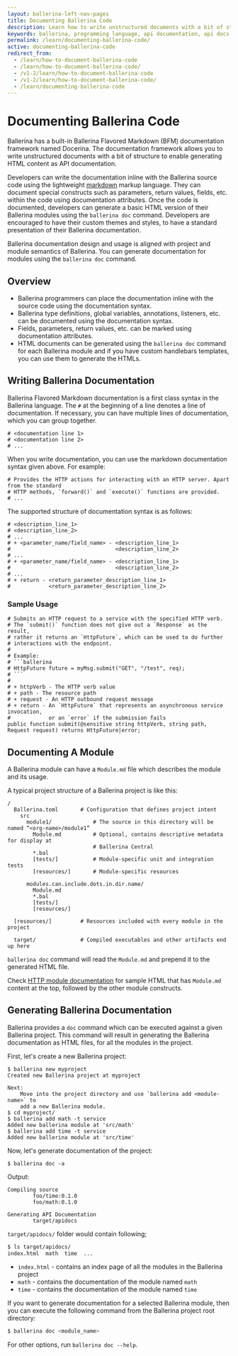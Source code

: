 ```yaml
---
layout: ballerina-left-nav-pages
title: Documenting Ballerina Code
description: Learn how to write unstructured documents with a bit of structure to enable HTML content generation as API documentation.
keywords: ballerina, programming language, api documentation, api docs
permalink: /learn/documenting-ballerina-code/
active: documenting-ballerina-code
redirect_from:
  - /learn/how-to-document-ballerina-code
  - /learn/how-to-document-ballerina-code/
  - /v1-2/learn/how-to-document-ballerina-code
  - /v1-2/learn/how-to-document-ballerina-code/
  - /learn/documenting-ballerina-code
---
```


# Documenting Ballerina Code

Ballerina has a built-in Ballerina Flavored Markdown (BFM) documentation framework named Docerina. The documentation framework allows you to write unstructured documents with a bit of structure to enable generating HTML content as API documentation.

Developers can write the documentation inline with the Ballerina source code using the lightweight [markdown](https://daringfireball.net/projects/markdown/syntax) markup language. They can document special constructs such as parameters, return values, fields, etc. within the code using documentation attributes. Once the code is documented, developers can generate a basic HTML version of their Ballerina modules using the `ballerina doc` command. Developers are encouraged to have their custom themes and styles, to have a standard presentation of their Ballerina documentation.

Ballerina documentation design and usage is aligned with project and module semantics of Ballerina. You can generate documentation for modules using the `ballerina doc` command.


## Overview

* Ballerina programmers can place the documentation inline with the source code using the documentation syntax.
* Ballerina type definitions, global variables, annotations, listeners, etc. can be documented using the documentation syntax.
* Fields, parameters, return values, etc. can be marked using documentation attributes.
* HTML documents can be generated using the `ballerina doc` command for each Ballerina module and if you have custom handlebars templates, you can use them to generate the HTMLs.

## Writing Ballerina Documentation

Ballerina Flavored Markdown documentation is a first class syntax in the Ballerina language. The `#` at the beginning of a line denotes a line of documentation. If necessary, you can have multiple lines of documentation, which you can group together.

```
# <documentation line 1>
# <documentation line 2>
# ...
```

When you write documentation, you can use the markdown documentation syntax given above. For example:

```
# Provides the HTTP actions for interacting with an HTTP server. Apart from the standard 
# HTTP methods, `forward()` and `execute()` functions are provided.
# ...
```

The supported structure of documentation syntax is as follows:

```
# <description_line_1>
# <description_line_2>
# ...
# + <parameter_name/field_name> - <description_line_1>
#                                 <description_line_2>
# ...
# + <parameter_name/field_name> - <description_line_1>
#                                 <description_line_2>
# ...
# + return - <return_parameter_description_line_1>
#            <return_parameter_description_line_2>
```

### Sample Usage

```ballerina
# Submits an HTTP request to a service with the specified HTTP verb.
# The `submit()` function does not give out a `Response` as the result,
# rather it returns an `HttpFuture`, which can be used to do further 
# interactions with the endpoint.
#
# Example:
# ```ballerina
# HttpFuture future = myMsg.submit("GET", "/test", req);
# ```
#
# + httpVerb - The HTTP verb value
# + path - The resource path
# + request - An HTTP outbound request message
# + return - An `HttpFuture` that represents an asynchronous service invocation, 
#            or an `error` if the submission fails
public function submit(@sensitive string httpVerb, string path, Request request) returns HttpFuture|error;
```

## Documenting A Module

A Ballerina module can have a `Module.md` file which describes the module and its usage.

A typical project structure of a Ballerina project is like this:

```
/
  Ballerina.toml       # Configuration that defines project intent
    src
      module1/             # The source in this directory will be named “<org-name>/module1”
        Module.md          # Optional, contains descriptive metadata for display at
                           # Ballerina Central
        *.bal
        [tests/]           # Module-specific unit and integration tests
        [resources/]       # Module-specific resources

      modules.can.include.dots.in.dir.name/
        Module.md
        *.bal
        [tests/]
        [resources/]

  [resources/]         # Resources included with every module in the project

  target/              # Compiled executables and other artifacts end up here
```

`ballerina doc` command will read the `Module.md` and prepend it to the generated HTML file.

Check [HTTP module documentation](/learn/api-docs/ballerina/http/index.html) for sample HTML that has `Module.md` content at the top, followed by the other module constructs.


## Generating Ballerina Documentation

Ballerina provides a `doc` command which can be executed against a given Ballerina project. This command will result in generating the Ballerina documentation as HTML files, for all the modules in the project.

First, let's create a new Ballerina project:
```
$ ballerina new myproject
Created new Ballerina project at myproject

Next:
    Move into the project directory and use `ballerina add <module-name>` to
    add a new Ballerina module.
$ cd myproject/
$ ballerina add math -t service
Added new ballerina module at 'src/math'
$ ballerina add time -t service
Added new ballerina module at 'src/time'

```
Now, let's generate documentation of the project:
```
$ ballerina doc -a
```
Output:
```
Compiling source
        foo/time:0.1.0
        foo/math:0.1.0

Generating API Documentation
        target/apidocs
```

`target/apidocs/` folder would contain following;
```bash
$ ls target/apidocs/
index.html  math  time  ...
```

* `index.html`  - contains an index page of all the modules in the Ballerina project 
* `math` - contains the documentation of the module named `math`
* `time` - contains the documentation of the module named `time`

If you want to generate documentation for a selected Ballerina module, then you can execute the following command from the Ballerina project root directory:

```bash
$ ballerina doc <module_name>
```

For other options, run `ballerina doc --help`.
